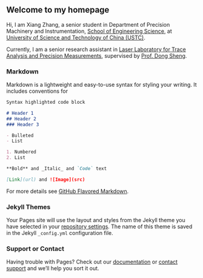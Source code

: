 ## Welcome to my homepage

Hi, I am Xiang Zhang, a senior student in Department of Precision Machinery and Instrumentation, [School of Engineering Science](https://http://en.ses.ustc.edu.cn/), at [University of Science and Technology of China (USTC)](https://www.ustc.edu.cn/).

Currently, I am a senior research assistant in [Laser Laboratory for Trace Analysis and Precision Measurements](http://atta.ustc.edu.cn/en-us/index.html), supervised by [Prof. Dong Sheng](http://atta.ustc.edu.cn/en-us/members/faculty/dsheng.html).

### Markdown

Markdown is a lightweight and easy-to-use syntax for styling your writing. It includes conventions for

```markdown
Syntax highlighted code block

# Header 1
## Header 2
### Header 3

- Bulleted
- List

1. Numbered
2. List

**Bold** and _Italic_ and `Code` text

[Link](url) and ![Image](src)
```

For more details see [GitHub Flavored Markdown](https://guides.github.com/features/mastering-markdown/).

### Jekyll Themes

Your Pages site will use the layout and styles from the Jekyll theme you have selected in your [repository settings](https://github.com/xiangzhang1215/xiangzhang1215.github.io/settings). The name of this theme is saved in the Jekyll `_config.yml` configuration file.

### Support or Contact

Having trouble with Pages? Check out our [documentation](https://help.github.com/categories/github-pages-basics/) or [contact support](https://github.com/contact) and we’ll help you sort it out.
